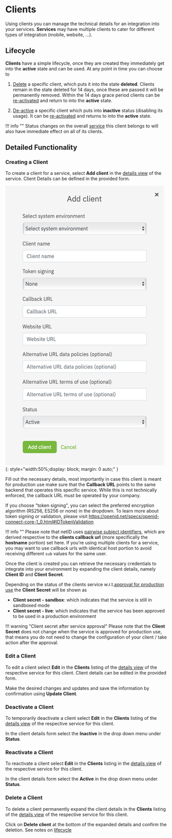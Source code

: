 # Clients

Using clients you can manage the technical details for an integration into your services. **Services** may have multiple clients to cater for different types of integration (mobile, website, ...).

## Lifecycle

**Clients** have a simple lifecycle, once they are created they immediately get into the **active** state and can be used. At any point in time you can choose to

1. [Delete](#delete-a-client) a specific client, which puts it into the state **deleted**. Clients remain in the state deleted for 14 days, once these are passed it will be permanently removed. Within the 14 days grace period clients can be [re-activated](#reactivate-a-client) and return to into the **active** state.

2. [De-active](#deactivate-a-client) a specific client which puts into **inactive** status (disabling its usage). It can be [re-activated](#reactivate-a-client) and returns to into the **active** state.

!!! info ""
    Status changes on the overall [service](services.md) this client belongs to will also have immediate effect on all of its clients.

## Detailed Functionality

### Creating a Client

To create a client for a service, select **Add client** in the [details view](services.md#service-details-view) of the service. Client Details can be defined in the provided form.

![netid](../../images/devportal/netid_dev_portal_add_client.png){: style="width:50%;display: block; margin: 0 auto;" }

Fill out the necessary details, most importantly in case this client is meant for production use make sure that the **Callback URL** points to the same backend that operates this specific service. While this is not technically enforced, the callback URL must be operated by your company.

If you choose "token signing", you can select the preferred encryption algorithm (RS256, ES256 or none) in the dropdown.
To learn more about token signing or validation, please visit https://openid.net/specs/openid-connect-core-1_0.html#IDTokenValidation

!!! info ""
    Please note that netID uses [pairwise subject identifiers](/sso/#general-overview), which are derived respective to the **clients callback url** (more specifically the **hostname** portion) set here. If you're using multiple clients for a service, you may want to use callback urls with identical host portion to avoid receiving different `sub` values for the same user.

Once the client is created you can retrieve the necessary credentials to integrate into your environment by expanding the client details, namely **Client ID** and **Client Secret**.

Depending on the status of the clients service w.r.t.[approval for production use](services.md#approval-for-production-use) the **Client Secret** will be shown as

* **Client secret - sandbox**: which indicates that the service is still in sandboxed mode
* **Client secret - live**: which indicates that the service has been approved to be used in a production environment

!!! warning "Client secret after service approval"
    Please note that the **Client Secret** does not change when the service is approved for production use, that means you do not need to change the configuration of your client / take action after the approval.

### Edit a Client

To edit a client select **Edit** in the **Clients** listing of the [details view](services.md#service-details-view) of the respective service for this client. Client details can be edited in the provided form.

Make the desired changes and updates and save the information by confirmation using **Update Client**.

### Deactivate a Client

To temporarily deactivate a client select **Edit** in the **Clients** listing of the [details view](services.md#service-details-view) of the respective service for this client.

In the client details form select the **Inactive** in the drop down menu under **Status**.

### Reactivate a Client

To reactivate a client select **Edit** in the **Clients** listing in the [details view](services.md#service-details-view) of the respective service for this client.

In the client details form select the **Active** in the drop down menu under **Status**.

### Delete a Client

To delete a client permanently expand the client details in the **Clients** listing of the [details view](services.md#service-details-view) of the respective service for this client.

Click on **Delete client** at the bottom of the expanded details and confirm the deletion. See notes on [lifecycle](#lifecycle)
